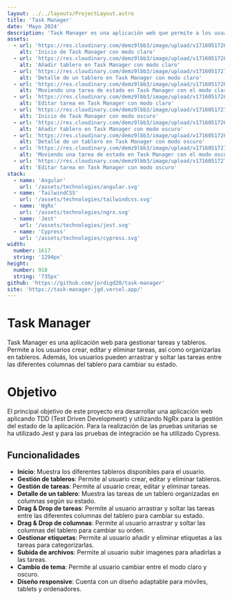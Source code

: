 ```yaml
---
layout: ../../layouts/ProjectLayout.astro
title: 'Task Manager'
date: 'Mayo 2024'
description: 'Task Manager es una aplicación web que permite a los usuarios gestionar las tareas de sus proyectos.'
assets: 
  - url: 'https://res.cloudinary.com/demz9lbb3/image/upload/v1716051726/task-manager-portfolio/q8wye6paubxqoejkzfuw.webp'
    alt: 'Inicio de Task Manager con modo claro'
  - url: 'https://res.cloudinary.com/demz9lbb3/image/upload/v1716051726/task-manager-portfolio/yzcdmd3dagqgf3dhs8ph.webp'
    alt: 'Añadir tablero en Task Manager con modo claro'
  - url: 'https://res.cloudinary.com/demz9lbb3/image/upload/v1716051727/task-manager-portfolio/ga77dymv7amlzcwr1fsk.webp'
    alt: 'Detalle de un tablero en Task Manager con modo claro'
  - url: 'https://res.cloudinary.com/demz9lbb3/image/upload/v1716051726/task-manager-portfolio/sbq8yhkfz7wi2hjub9n7.webp'
    alt: 'Moviendo una tarea de estado en Task Manager con el modo claro'
  - url: 'https://res.cloudinary.com/demz9lbb3/image/upload/v1716051726/task-manager-portfolio/bc6oidogfm242wzl21lr.webp'
    alt: 'Editar tarea en Task Manager con modo claro'
  - url: 'https://res.cloudinary.com/demz9lbb3/image/upload/v1716051727/task-manager-portfolio/mgfp3aiymyrqp8e6turg.webp'
    alt: 'Inicio de Task Manager con modo oscuro'
  - url: 'https://res.cloudinary.com/demz9lbb3/image/upload/v1716051726/task-manager-portfolio/jqzm0rk4rar4xmlc4otz.webp'
    alt: 'Añadir tablero en Task Manager con modo oscuro'
  - url: 'https://res.cloudinary.com/demz9lbb3/image/upload/v1716051726/task-manager-portfolio/utohysotes6yaecgj5aj.webp'
    alt: 'Detalle de un tablero en Task Manager con modo oscuro'
  - url: 'https://res.cloudinary.com/demz9lbb3/image/upload/v1716051727/task-manager-portfolio/pjjlj1b5dvf7aojfript.webp'
    alt: 'Moviendo una tarea de estado en Task Manager con el modo oscuro'
  - url: 'https://res.cloudinary.com/demz9lbb3/image/upload/v1716051727/task-manager-portfolio/lcpifnp4qqclwrrosfzh.webp'
    alt: 'Editar tarea en Task Manager con modo oscuro'
stack:       
  - name: 'Angular'
    url: '/assets/technologies/angular.svg'
  - name: 'TailwindCSS'
    url: '/assets/technologies/tailwindcss.svg'
  - name: 'NgRx'
    url: '/assets/technologies/ngrx.svg'
  - name: 'Jest'
    url: '/assets/technologies/jest.svg'
  - name: 'Cypress'
    url: '/assets/technologies/cypress.svg'
width: 
  number: 1617
  string: '1294px'
height: 
  number: 918
  string: '735px'
github: 'https://github.com/jordigd20/task-manager'
site: 'https://task-manager-jgd.vercel.app/'
---
```



# Task Manager

Task Manager es una aplicación web para gestionar tareas y tableros. Permite a los usuarios crear, editar y eliminar tareas, así como organizarlas en tableros. Además, los usuarios pueden arrastrar y soltar las tareas entre las diferentes columnas del tablero para cambiar su estado.

# Objetivo

El principal objetivo de este proyecto era desarrollar una aplicación web aplicando TDD (Test Driven Development) y utilizando NgRx para la gestión del estado de la aplicación. Para la realización de las pruebas unitarias se ha utilizado Jest y para las pruebas de integración se ha utilizado Cypress.

## Funcionalidades

- **Inicio**: Muestra los diferentes tableros disponibles para el usuario.
- **Gestión de tableros**: Permite al usuario crear, editar y eliminar tableros.
- **Gestión de tareas**: Permite al usuario crear, editar y eliminar tareas.
- **Detalle de un tablero**: Muestra las tareas de un tablero organizadas en columnas según su estado.
- **Drag & Drop de tareas**: Permite al usuario arrastrar y soltar las tareas entre las diferentes columnas del tablero para cambiar su estado.
- **Drag & Drop de columnas**: Permite al usuario arrastrar y soltar las columnas del tablero para cambiar su orden.
- **Gestionar etiquetas**: Permite al usuario añadir y eliminar etiquetas a las tareas para categorizarlas.
- **Subida de archivos**: Permite al usuario subir imagenes para añadirlas a las tareas.
- **Cambio de tema**: Permite al usuario cambiar entre el modo claro y oscuro.
- **Diseño responsive**: Cuenta con un diseño adaptable para móviles, tablets y ordenadores.

